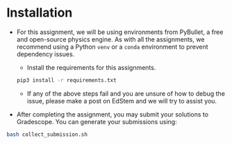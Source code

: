 # Installation



* For this assignment, we will be using environments from PyBullet, a free and open-source physics engine. As with all the assignments, we recommend using a Python `venv` or a `conda` environment to prevent dependency issues.

    * Install the requirements for this assignments.

    ```bash
    pip3 install -r requirements.txt
    ```

    * If any of the above steps fail and you are unsure of how to debug the issue, please make a post on EdStem and we will try to assist you.

* After completing the assignment, you may submit your solutions to Gradescope. You can generate your submissions using:

```bash
bash collect_submission.sh
```
